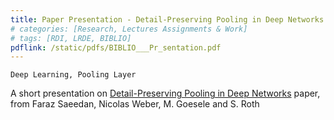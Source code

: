 ```yaml
---
title: Paper Presentation - Detail-Preserving Pooling in Deep Networks
# categories: [Research, Lectures Assignments & Work]
# tags: [RDI, LRDE, BIBLIO]
pdflink: /static/pdfs/BIBLIO___Pr_sentation.pdf
---
```


```
Deep Learning, Pooling Layer
```

A short presentation on [Detail-Preserving Pooling in Deep
Networks](https://www.semanticscholar.org/paper/Detail-Preserving-Pooling-in-Deep-Networks-Saeedan-Weber/a651aaf02be93392a628656e1ba3aa2da4ab32ce) paper, from
Faraz Saeedan, Nicolas Weber, M. Goesele and S. Roth
